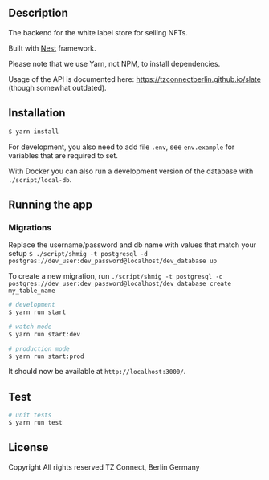 ## Description

The backend for the white label store for selling NFTs.

Built with [Nest](https://github.com/nestjs/nest) framework.

Please note that we use Yarn, not NPM, to install dependencies.

Usage of the API is documented here: https://tzconnectberlin.github.io/slate (though somewhat outdated).

## Installation

```bash
$ yarn install
```

For development, you also need to add file `.env`, see `env.example` for variables that are required to set.

With Docker you can also run a development version of the database with `./script/local-db`.

## Running the app

### Migrations

Replace the username/password and db name with values that match your setup
`$ ./script/shmig -t postgresql -d postgres://dev_user:dev_password@localhost/dev_database up`

To create a new migration, run `./script/shmig -t postgresql -d postgres://dev_user:dev_password@localhost/dev_database create my_table_name`

```bash
# development
$ yarn run start

# watch mode
$ yarn run start:dev

# production mode
$ yarn run start:prod
```

It should now be available at `http://localhost:3000/`.

## Test

```bash
# unit tests
$ yarn run test
```

## License

Copyright All rights reserved TZ Connect, Berlin Germany
